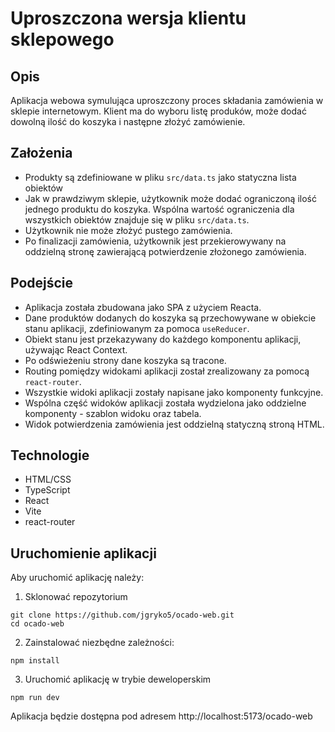 # Uproszczona wersja klientu sklepowego

## Opis

Aplikacja webowa symulująca uproszczony proces składania zamówienia w sklepie internetowym. Klient ma do wyboru listę produków, może dodać dowolną ilość do koszyka i następne złożyć zamówienie.

## Założenia

- Produkty są zdefiniowane w pliku `src/data.ts` jako statyczna lista obiektów
- Jak w prawdziwym sklepie, użytkownik może dodać ograniczoną ilość jednego produktu do koszyka. Wspólna wartość ograniczenia dla wszystkich obiektów znajduje się w pliku `src/data.ts`.
- Użytkownik nie może złożyć pustego zamówienia.
- Po finalizacji zamówienia, użytkownik jest przekierowywany na oddzielną stronę zawierającą potwierdzenie złożonego zamówienia.

## Podejście

- Aplikacja została zbudowana jako SPA z użyciem Reacta.
- Dane produktów dodanych do koszyka są przechowywane w obiekcie stanu aplikacji, zdefiniowanym za pomoca `useReducer`.
- Obiekt stanu jest przekazywany do każdego komponentu aplikacji, używając React Context.
- Po odświeżeniu strony dane koszyka są tracone.
- Routing pomiędzy widokami aplikacji został zrealizowany za pomocą `react-router`.
- Wszystkie widoki aplikacji zostały napisane jako komponenty funkcyjne.
- Wspólna część widoków aplikacji została wydzielona jako oddzielne komponenty - szablon widoku oraz tabela.
- Widok potwierdzenia zamówienia jest oddzielną statyczną stroną HTML.

## Technologie

- HTML/CSS
- TypeScript
- React
- Vite
- react-router

## Uruchomienie aplikacji

Aby uruchomić aplikację należy:

1. Sklonować repozytorium

```
git clone https://github.com/jgryko5/ocado-web.git
cd ocado-web
```

2. Zainstalować niezbędne zależności:

```
npm install
```

3. Uruchomić aplikację w trybie deweloperskim

```
npm run dev
```

Aplikacja będzie dostępna pod adresem http://localhost:5173/ocado-web
